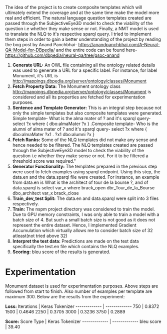 The idea of the project is to create composite templates which will ultimately extend the coverage and at the same time make the model more real and efficient. 
The natural language question templates created are passed through the SubjectiveEye3D model to check the viability of the question i.e whether they make sense or not. 
Finally, a NMT model is used to translate the NLQ to it's respective sparql query. I tried to implement them steps in order to gain a better understanding of the 
project by reading the bog post by Anand Panchbhai- https://anandpanchbhai.com/A-Neural-QA-Model-for-DBpedia/ and the entire code can be found here- 
https://github.com/dbpedia/neural-qa/tree/gsoc-anand

1) **Generate URL:** An OWL file containing all the ontology related details was used to generate a URL for a specific label. For instance, for label Monument, it's URL is http://mappings.dbpedia.org/server/ontology/classes/Monument 
2) **Fetch Property Data:** The Monument ontology class http://mappings.dbpedia.org/server/ontology/classes/Monument is considered and all its properties are fetched for experimentation purposes.
3) **Sentence and Template Generator:** This is an integral step because not only the simple templates but also composite templates were generated. Simple template- What is the  alma mater of <A> ? and it's sparql query- select ?x where { <A>  dbo:almaMater ?x  } .Composite template- Who is the  alumni of alma mater of <A> ? and it's sparql query- select ?x where { <A>  dbo:almaMater ?x1 . ?x1 dbo:alumni ?x  } 
4) **Fetch Ranks:** Some of the NLQ templates did not make any sense and hence needed to be filtered. The NLQ templates created are passed through the SubjectiveEye3D model to check the viability of the question i.e whether they make sense or not. For it to be filtered a threshold score was required."
5) **Generator Functionality:** The templates prepared in the previous step were used to fetch examples using sparql endpoint. Using this step, the data.en and the data.sparql file were created. For instance, an example from data.en is What is the architect of tour de la bourse ?, and of data.sparql is select var_x where brack_open dbr_Tour_de_la_Bourse dbo_architect var_x brack_close
6) **Train_dev_test Split:** The data.en and data.sparql were split into 3 files respectively.
7) **Train:** The nspm project directory was considered to train the model. Due to GPU memory constraints, I was only able to train a model with a batch size of 4. But such a small batch size is not good as it does not represent the entire dataset. Hence, I implemented Gradient Accumulation which virtually allows me to consider batch size of 32 atleast(not tried above 32)
8) **Interpret the test data:** Predictions are made on the test data specifically the test.en file which contains the NLQ examples.
9) **Scoring:** bleu score of the results is generated.

Experimentation
=================
Monument dataset is used for experimentation purposes. Above steps are followed from start to finish. Also number of examples per template are maximum 300. Below are the results from the experiment:
 
**Loss:**
Iterations  | Keras Tokenizer
------------- | -------------
750 | 0.8372
1500 | 0.4646
2250 | 0.3705
3000 | 0.3236
3750 | 0.2889

**Score:**
 Score Type | Keras Tokenizer
------------- | -------------
bleu score | 39.40

